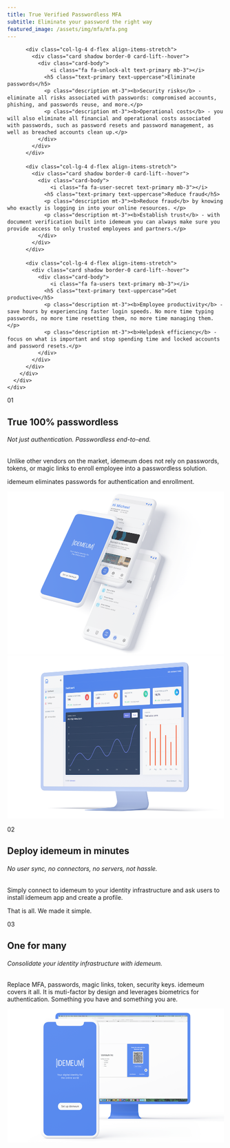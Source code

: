 ```yaml
---
title: True Verified Passwordless MFA
subtitle: Eliminate your password the right way
featured_image: /assets/img/mfa/mfa.png
---
```


<div class="section features-7 fullWidth">
  <div class="container">
    <div class="row justify-content-center mt-5">
      <div class="col-lg-12">
        <div class="row row-grid">

          <div class="col-lg-4 d-flex align-items-stretch">
            <div class="card shadow border-0 card-lift--hover">
              <div class="card-body">
                  <i class="fa fa-unlock-alt text-primary mb-3"></i>
                <h5 class="text-primary text-uppercase">Eliminate passwords</h5>
                <p class="description mt-3"><b>Security risks</b> - eliminate all risks associated with passwords: compromised accounts, phishing, and passwords reuse, and more.</p>
                <p class="description mt-3"><b>Operational costs</b> - you will also eliminate all financial and operational costs associated with passwords, such as password resets and password management, as well as breached accounts clean up.</p>
              </div>
            </div>
          </div>

          <div class="col-lg-4 d-flex align-items-stretch">
            <div class="card shadow border-0 card-lift--hover">
              <div class="card-body">
                  <i class="fa fa-user-secret text-primary mb-3"></i>
                <h5 class="text-primary text-uppercase">Reduce fraud</h5>
                <p class="description mt-3"><b>Reduce fraud</b> by knowing who exactly is logging in into your online resources. </p>
                <p class="description mt-3"><b>Establish trust</b> - with document verification built into idemeum you can always make sure you provide access to only trusted employees and partners.</p>
              </div>
            </div>
          </div>

          <div class="col-lg-4 d-flex align-items-stretch">
            <div class="card shadow border-0 card-lift--hover">
              <div class="card-body">
                  <i class="fa fa-users text-primary mb-3"></i>
                <h5 class="text-primary text-uppercase">Get productive</h5>
                <p class="description mt-3"><b>Employee productivity</b> - save hours by experiencing faster login speeds. No more time typing passwords, no more time resetting them, no more time managing them. </p>
                <p class="description mt-3"><b>Helpdesk efficiency</b> - focus on what is important and stop spending time and locked accounts and password resets.</p>
              </div>
            </div>
          </div>
        </div>
      </div>
    </div>
  </div>
</div>


<div class="section fullWidth">
        <div class="container">
          <div class="row">
            <div class="col-lg-6">
              <p>01</p>
              <h2 class="text-primary">True 100% passwordless</h2>
              <h6> Not just authentication. Passwordless end-to-end.</h6>
              <p>Unlike other vendors on the market, idemeum does not rely on passwords, tokens, or magic links to enroll employee into a passwordless solution.</p>
              <p>idemeum eliminates passwords for authentication and enrollment.</p>
            </div>
            <div class="col-lg-6">
              <div class="image-container">
                <img src="/assets/img/mfa/passwordless.png" alt="True passwordless">
              </div>
            </div>
          </div>
        </div>
</div>

<div class="section fullWidth">
        <div class="container">
          <div class="row">
            <div class="col-lg-6">
              <div class="image-container">
                <img src="/assets/img/mfa/fast-setup.png" alt="Decentralized platform">
              </div>
            </div>
            <div class="col-lg-6">
              <p>02</p>
              <h2 class="text-primary">Deploy idemeum in minutes</h2>
              <h6>No user sync, no connectors, no servers, not hassle.</h6>
              <p>Simply connect to idemeum to your identity infrastructure and ask users to install idemeum app and create a profile.</p>
              <p>That is all. We made it simple.</p>
            </div>
          </div>
        </div>
</div>


<div class="section fullWidth">
        <div class="container">
          <div class="row">
            <div class="col-lg-6">
              <p>03</p>
              <h2 class="text-primary">One for many</h2>
              <h6> Consolidate your identity infrastructure with idemeum.</h6>
              <p>Replace MFA, passwords, magic links, token, security keys. idemeum covers it all. It is muti-factor by design and leverages biometrics for authentication. Something you have and something you are. </p>
            </div>
            <div class="col-lg-6">
              <div class="image-container">
                <img src="/assets/img/mfa/oneformany.png" alt="True passwordless">
              </div>
            </div>
          </div>
        </div>
</div>
